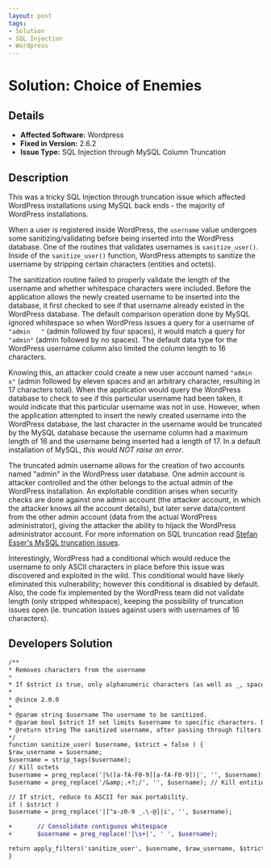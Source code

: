 ```yaml
---
layout: post
tags:
- Solution
- SQL Injection
- Wordpress
---
```


# Solution: Choice of Enemies

## Details

* __Affected Software:__ Wordpress
* __Fixed in Version:__ 2.6.2
* __Issue Type:__ SQL Injection through MySQL Column Truncation

## Description
This was a tricky SQL Injection through truncation issue which affected WordPress installations using MySQL back ends - the majority of WordPress installations.

When a user is registered inside WordPress, the `username` value undergoes some sanitizing/validating before being inserted into the WordPress database. One of the routines that validates usernames is `sanitize_user()`. Inside of the `sanitize_user()` function, WordPress attempts to sanitize the username by stripping certain characters (entities and octets).

The sanitization routine failed to properly validate the length of the username and whether whitespace characters were included. Before the application allows the newly created username to be inserted into the database, it first checked to see if that username already existed in the WordPress database. The default comparison operation done by MySQL ignored whitespace so when WordPress issues a query for a username of `"admin   "` (admin followed by four spaces), it would match a query for `"admin"` (admin followed by no spaces). The default data type for the WordPress username column also limited the column length to 16 characters.

Knowing this, an attacker could create a new user account named `"admin           x"` (admin followed by eleven spaces and an arbitrary character, resulting in 17 characters total). When the application would query the WordPress database to check to see if this particular username had been taken, it would indicate that this particular username was not in use. However, when the application attempted to insert the newly created username into the WordPress database, the last character in the username would be truncated by the MySQL database because the username column had a maximum length of 16 and the username being inserted had a length of 17. In a default installation of MySQL, _this would NOT raise an error_.

The truncated admin username allows for the creation of two accounts named "admin" in the WordPress user database. One admin account is attacker controlled and the other belongs to the actual admin of the WordPress installation. An exploitable condition arises when security checks are done against one admin account (the attacker account, in which the attacker knows all the account details), but later serve data/content from the other admin account (data from the actual WordPress administrator), giving the attacker the ability to hijack the WordPress administrator account. For more information on SQL truncation read [Stefan Esser's MySQL truncation issues](http://www.suspekt.org/2008/08/18/mysql-and-sql-column-truncation-vulnerabilities/).

Interestingly, WordPress had a conditional which would reduce the username to only ASCII characters in place before this issue was discovered and exploited in the wild. This conditional would have likely eliminated this vulnerability; however this conditional is disabled by default. Also, the code fix implemented by the WordPress team did not validate length (only stripped whitespace), keeping the possibility of truncation issues open (ie. truncation issues against users with usernames of 16 characters).

## Developers Solution

```diff
/**
* Removes characters from the username
*
* If $strict is true, only alphanumeric characters (as well as _, space, ., -, @) are returned.
*
* @since 2.0.0
*
* @param string $username The username to be sanitized.
* @param bool $strict If set limits $username to specific characters. Default false.
* @return string The sanitized username, after passing through filters.
*/
function sanitize_user( $username, $strict = false ) {
$raw_username = $username;
$username = strip_tags($username);
// Kill octets
$username = preg_replace('|%([a-fA-F0-9][a-fA-F0-9])|', '', $username);
$username = preg_replace('/&amp;.+?;/', '', $username); // Kill entities

// If strict, reduce to ASCII for max portability.
if ( $strict )
$username = preg_replace('|[^a-z0-9 _.\-@]|i', '', $username);

+       // Consolidate contiguous whitespace
+       $username = preg_replace('|\s+|', ' ', $username);

return apply_filters('sanitize_user', $username, $raw_username, $strict);
}
```
